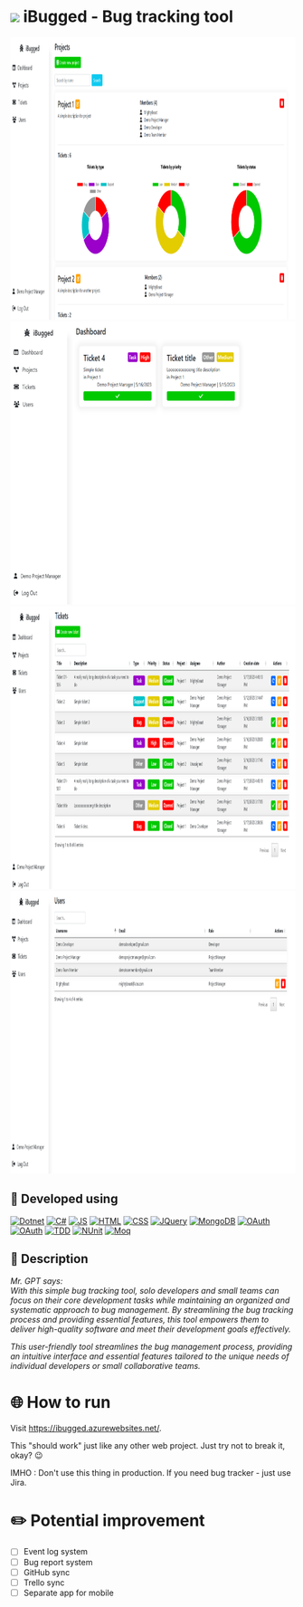 # <img width="28px" src="wwwroot\favicon.ico" /> **iBugged - Bug tracking tool**

<img src="Demos\demo_2.png" height="500"/>
<img src="Demos\demo_1.png" height="500"/>
<img src="Demos\demo_3.png" height="500"/>
<img src="Demos\demo_4.png" height="500"/>

## 🔧 Developed using ##
[![Dotnet](https://img.shields.io/badge/dotnet-black?style=for-the-badge&logo=dotnet&logoColor=black&labelColor=orange)](#)
[![C#](https://img.shields.io/badge/CSharp-black?style=for-the-badge&logo=csharp&logoColor=black&labelColor=orange)](#)
[![JS](https://img.shields.io/badge/javascript-black?style=for-the-badge&logo=javascript&logoColor=black&labelColor=orange)](#)
[![HTML](https://img.shields.io/badge/HTML-black?style=for-the-badge&logo=html5&logoColor=black&labelColor=orange)](#)
[![CSS](https://img.shields.io/badge/CSS-black?style=for-the-badge&logo=css3&logoColor=black&labelColor=orange)](#)
[![JQuery](https://img.shields.io/badge/jquery-black?style=for-the-badge&logo=jquery&logoColor=black&labelColor=orange)](#)
[![MongoDB](https://img.shields.io/badge/mongodb-black?style=for-the-badge&logo=mongodb&logoColor=black&labelColor=orange)](#)
[![OAuth](https://img.shields.io/badge/OAuth-black?style=for-the-badge&logo=auth0&logoColor=black&labelColor=orange)](#)
[![OAuth](https://img.shields.io/badge/MSAzure-black?style=for-the-badge&logo=microsoftazure&logoColor=black&labelColor=orange)](#)
[![TDD](https://img.shields.io/badge/TDD-black?style=for-the-badge&logo=&logoColor=black&labelColor=orange)](#)
[![NUnit](https://img.shields.io/badge/NUnit-black?style=for-the-badge&logo=&logoColor=black&labelColor=orange)](#)
[![Moq](https://img.shields.io/badge/Moq-black?style=for-the-badge&logo=&logoColor=black&labelColor=orange)](#)

## 📃 Description ##
*Mr. GPT says:
<br>
With this simple bug tracking tool, solo developers and small teams can focus on their core development tasks while maintaining an organized and systematic approach to bug management. By streamlining the bug tracking process and providing essential features, this tool empowers them to deliver high-quality software and meet their development goals effectively.*

*This user-friendly tool streamlines the bug management process, providing an intuitive interface and essential features tailored to the unique needs of individual developers or small collaborative teams.*

# 🌐 **How to run**
Visit https://ibugged.azurewebsites.net/.

This "should work" just like any other web project. Just try not to break it, okay? 😉

IMHO : Don't use this thing in production. If you need bug tracker - just use Jira.

# ✏️ **Potential improvement**
- [ ] Event log system
- [ ] Bug report system
- [ ] GitHub sync
- [ ] Trello sync
- [ ] Separate app for mobile
